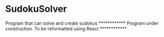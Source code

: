 # SudokuSolver
Program that can solve and create sudokus
************ Program under construction. To be reformatted using React ************
